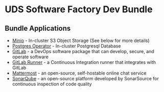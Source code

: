 # UDS Software Factory Dev Bundle

## Bundle Applications

- [Minio](https://min.io/) - In-cluster S3 Object Storage (See below for more details)
- [Postgres Operator](https://github.com/defenseunicorns/uds-package-postgres-operator) - In-cluster Postgresql Database
- [GitLab](https://github.com/defenseunicorns/uds-package-gitlab) - a DevOps software package that can develop, secure, and operate software
- [GitLab Runner](https://github.com/defenseunicorns/uds-package-gitlab-runner) - a Continuous Integration runner that integrates with GitLab
- [Mattermost](https://github.com/defenseunicorns/uds-package-mattermost) - an open-source, self-hostable online chat service
- [SonarQube](https://github.com/defenseunicorns/uds-package-sonarqube) - an open-source platform developed by SonarSource for continuous inspection of code quality
